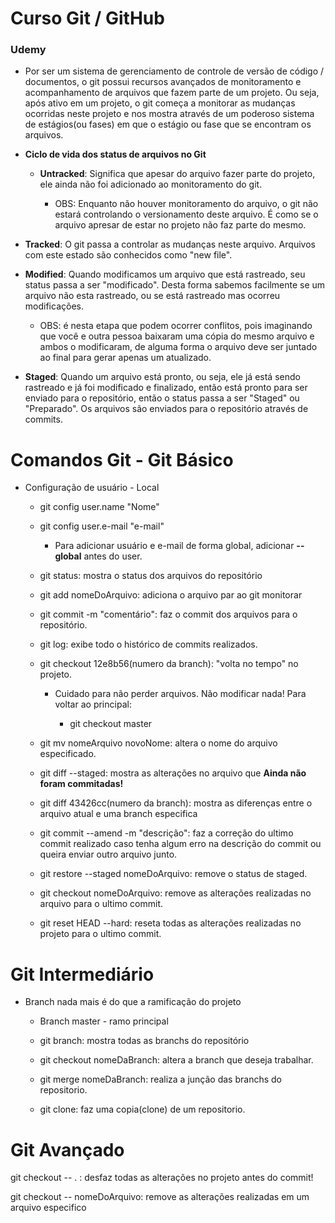 # Curso Git / GitHub

### Udemy

- Por ser um sistema de gerenciamento de controle de versão de código / documentos, o git possui recursos avançados de monitoramento e acompanhamento de arquivos que fazem parte de um projeto. Ou seja, após ativo em um projeto, o git começa a monitorar as mudanças ocorridas neste projeto e nos mostra através de um poderoso sistema de estágios(ou fases) em que o estágio ou fase que se encontram os arquivos.

- **Ciclo de vida dos status de arquivos no Git**
  
  - **Untracked**: Significa que apesar do arquivo fazer parte do projeto, ele ainda não foi adicionado ao monitoramento do git.
    
    - OBS: Enquanto não houver monitoramento do arquivo, o git não estará controlando o versionamento deste arquivo. É como se o arquivo apresar de estar no projeto não faz parte do mesmo.

- **Tracked**: O git passa a controlar as mudanças neste arquivo. Arquivos com este estado são conhecidos como "new file".

- **Modified**: Quando modificamos um arquivo que está rastreado, seu status passa a ser "modificado". Desta forma sabemos facilmente se um arquivo não esta rastreado, ou se está rastreado mas ocorreu modificações.
  
  - OBS: é nesta etapa que podem ocorrer conflitos, pois imaginando que você e outra pessoa baixaram uma cópia do mesmo arquivo e ambos o modificaram, de alguma forma o arquivo deve ser juntado ao final para gerar apenas um atualizado.

- **Staged**: Quando um arquivo está pronto, ou seja, ele já está sendo rastreado e já foi modificado e finalizado, então está pronto para ser enviado para o repositório, então o status passa a ser "Staged" ou "Preparado". Os arquivos são enviados para o repositório através de commits.

# **Comandos Git - Git Básico**

- Configuração de usuário - Local
  
  - git config user.name "Nome"
  
  - git config user.e-mail "e-mail"
    
    - Para adicionar usuário e e-mail de forma global, adicionar **--global** antes do user.
  
  - git status: mostra o status dos arquivos do repositório
  
  - git add nomeDoArquivo: adiciona o arquivo par ao git monitorar
  
  - git commit -m "comentário": faz o commit dos arquivos para o repositório.
  
  - git log: exibe todo o histórico de commits realizados.
  
  - git checkout 12e8b56(numero da branch): "volta no tempo" no projeto.
    
    - Cuidado para não perder arquivos. Não modificar nada! Para voltar ao principal:
      
      - git checkout master
  
  - git mv nomeArquivo novoNome: altera o nome do arquivo especificado.
  
  - git diff --staged: mostra as alterações no arquivo que **Ainda não foram commitadas!**
  
  - git diff 43426cc(numero da branch): mostra as diferenças entre o arquivo atual e uma branch especifica
  
  - git commit --amend -m "descrição": faz a correção do ultimo commit realizado caso tenha algum erro na descrição do commit ou queira enviar outro arquivo junto.
  
  - git restore --staged nomeDoArquivo: remove o status de staged.
  
  - git checkout nomeDoArquivo: remove as alterações realizadas no arquivo para o ultimo commit.
  
  - git reset HEAD --hard: reseta todas as alterações realizadas no projeto para o ultimo commit.

# Git Intermediário

- Branch nada mais é do que a ramificação do projeto
  
  - Branch master - ramo principal
  
  - git branch: mostra todas as branchs do repositório
  
  - git checkout nomeDaBranch: altera a branch que deseja trabalhar.
  
  - git merge nomeDaBranch: realiza a junção das branchs do repositorio.
  
  - git clone: faz uma copia(clone) de um repositorio.

# Git Avançado

git checkout -- . : desfaz todas as alterações no projeto antes do commit!

git checkout -- nomeDoArquivo: remove as alterações realizadas em um arquivo especifico


